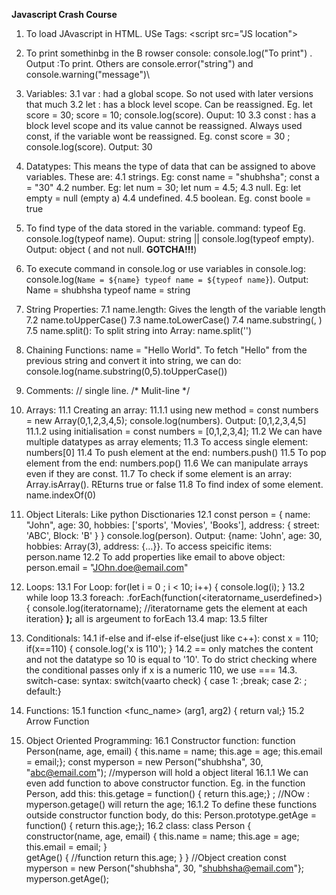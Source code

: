 **Javascript Crash Course**
1. To load JAvascript in HTML. USe Tags: \<script src="JS location"> </script>
2. To print somethinbg in the B  rowser console: console.log("To print") . Output :To print. Others are console.error("string") and console.warning("message")\
3. Variables:
   3.1 var : had a global scope. So not used with later versions that much
   3.2 let : has a block level scope. Can be reassigned. Eg. let score = 30; score = 10; console.log(score). Ouput: 10
   3.3 const : has a block level scope and its value cannot be reassigned. Always used const, if the variable wont be reassigned. Eg. const score = 30 ; console.log(score). Output: 30
4. Datatypes: This means the type of data that can be assigned to above variables. These are:
   4.1 strings. Eg: const name = "shubhsha"; const a = "30"
   4.2 number. Eg: let num = 30; let num = 4.5;
   4.3 null. Eg: let empty = null (empty a)
   4.4 undefined.
   4.5 boolean. Eg. const boole = true
5. To find type of the data stored in the variable. command: typeof <varname> Eg. console.log(typeof name). Ouput: string || console.log(typeof empty). Output: object ( and not null. **GOTCHA!!!**)
6. To execute command in console.log or use variables in console.log: console.log(`Name = ${name} typeof name = ${typeof name}`). Output: Name = shubhsha typeof name = string
7. String Properties:
      7.1 name.length: Gives the length of the variable length
      7.2 name.toUpperCase()
      7.3 name.toLowerCase()
      7.4 name.substring(<startindex>, <length of substring>)
      7.5 name.split(<delimiter>): To split string into Array: name.split('')
9. Chaining Functions:
   name = "Hello World". To fetch "Hello" from the previous string and convert it into string, we can do: console.log(name.substring(0,5).toUpperCase())
10. Comments: // single line. /* Mulit-line */
11. Arrays:
    11.1 Creating an array:
       11.1.1 using new method = const numbers = new Array(0,1,2,3,4,5); console.log(numbers). Output: [0,1,2,3,4,5]
       11.1.2 using initialisation = const numbers = [0,1,2,3,4];
    11.2 We can have multiple datatypes as array elements;
    11.3 To access single element: numbers[0]
    11.4 To push element at the end: numbers.push(<element to add>)
    11.5 To pop element   from the end: numbers.pop()
    11.6 We can manipulate arrays even if they are const.
    11.7 To check if some element is an array: Array.isArray(<varname>). REturns true or false
    11.8 To find index of some element. name.indexOf(0)

12. Object Literals: Like python Disctionaries
    12.1 const person = {
                         name: "John",
                         age: 30,
                         hobbies: ['sports', 'Movies', 'Books'],
                         address: {
                                     street: 'ABC',
                                     Block: 'B'
                                  }
                       }
       console.log(person). Output: {name: 'John', age: 30, hobbies: Array(3), address: {…}}. To access speicific items: person.name
    12.2 To add properties like email to above object: person.email = "JOhn.doe@email.com"
13. Loops:
    13.1 For Loop: for(let i = 0 ; i < 10; i++) { console.log(i); }
    13.2 while loop
    13.3 foreach: <arrayvar>.forEach(function(<iteratorname_userdefined>) { console.log(iteratorname); //iteratorname gets the element at each iteration} **);** all is argeument to forEach
    13.4 map: 
    13.5 filter
14. Conditionals:
    14.1 if-else and if-else if-else(just like c++):
          const x = 110;
          if(x==110) {
             console.log('x is 110');
          }
    14.2 == only matches the content and not the datatype so 10 is equal to '10'. To do strict checking where the conditional passes only if x is a numeric 110, we use ===
    14.3. switch-case: syntax: switch(vaarto check) { case 1: <statements>;break; case 2: <statements>; default:}

15. Functions:
   15.1 function <func_name> (arg1, arg2) { return val;}
   15.2 Arrow Function

16. Object Oriented Programming:
   16.1 Constructor function:
           function Person(name, age, email) { this.name = name; this.age = age; this.email = email;}; const myperson = new Person("shubhsha", 30, "abc@email.com"); //myperson will hold a object literal
      16.1.1  We can even add function to above constructor function. Eg. in the function Person, add this: this.getage = function() { return this.age;} ; //NOw : myperson.getage() will return the age;
      16.1.2  To define these functions outside constructor function body, do this: Person.prototype.getAge = function() { return this.age;};
   16.2 class: class Person {
                               constructor(name, age, email) {
                                  this.name = name;
                                  this.age = age;
                                  this.email = email;
                               }  
                           getAge() { //function
                               return this.age; }
                            }
          //Object creation
          const myperson = new Person("shubhsha", 30, "shubhsha@email.com"}; myperson.getAge();
    
                        


